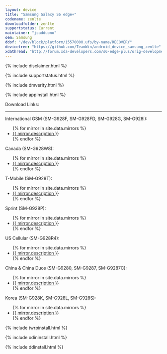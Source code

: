```yaml
---
layout: device
title: "Samsung Galaxy S6 edge+"
codename: zenlte
downloadfolder: zenlte
supportstatus: Current
maintainer: "jcadduono"
oem: Samsung
ddof: "/dev/block/platform/15570000.ufs/by-name/RECOVERY"
devicetree: "https://github.com/TeamWin/android_device_samsung_zenlte"
xdathread: "http://forum.xda-developers.com/s6-edge-plus/orig-development/recovery-official-twrp-galaxy-s6-edge-t3354492"
---
```


{% include disclaimer.html %}

{% include supportstatus.html %}

{% include dmverity.html %}

{% include appinstall.html %}

<div class='page-heading'>Download Links:</div>
<hr />
<p class="text">International GSM (SM-G928F, SM-G928FD, SM-G928G, SM-G928I):</p>
<ul>
{% for mirror in site.data.mirrors %}
  <li>
    <a href="{{ mirror.baseurl }}zenlte">
      {{ mirror.description }}
    </a>
  </li>
{% endfor %}
</ul>
<p class="text">Canada (SM-G928W8):</p>
<ul>
{% for mirror in site.data.mirrors %}
  <li>
    <a href="{{ mirror.baseurl }}zenltecan">
      {{ mirror.description }}
    </a>
  </li>
{% endfor %}
</ul>
<p class="text">T-Mobile (SM-G928T):</p>
<ul>
{% for mirror in site.data.mirrors %}
  <li>
    <a href="{{ mirror.baseurl }}zenltetmo">
      {{ mirror.description }}
    </a>
  </li>
{% endfor %}
</ul>
<p class="text">Sprint (SM-G928P):</p>
<ul>
{% for mirror in site.data.mirrors %}
  <li>
    <a href="{{ mirror.baseurl }}zenltespr">
      {{ mirror.description }}
    </a>
  </li>
{% endfor %}
</ul>
<p class="text">US Cellular (SM-G928R4):</p>
<ul>
{% for mirror in site.data.mirrors %}
  <li>
    <a href="{{ mirror.baseurl }}zenlteusc">
      {{ mirror.description }}
    </a>
  </li>
{% endfor %}
</ul>
<p class="text">China &amp; China Duos (SM-G9280, SM-G9287, SM-G9287C):</p>
<ul>
{% for mirror in site.data.mirrors %}
  <li>
    <a href="{{ mirror.baseurl }}zenltezt">
      {{ mirror.description }}
    </a>
  </li>
{% endfor %}
</ul>
<p class="text">Korea (SM-G928K, SM-G928L, SM-G928S):</p>
<ul>
{% for mirror in site.data.mirrors %}
  <li>
    <a href="{{ mirror.baseurl }}zenlteskt">
      {{ mirror.description }}
    </a>
  </li>
{% endfor %}
</ul>

{% include twrpinstall.html %}

{% include odininstall.html %}

{% include ddinstall.html %}
